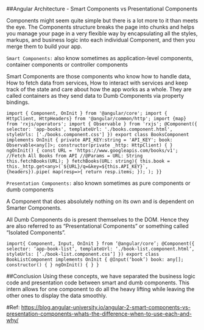 ##Angular Architecture - Smart Components vs Presentational Components

Components might seem quite simple but there is a lot more to it than meets the eye. The Components structure breaks the page into chunks and helps you manage your page in a very flexible way by encapsulating all the styles, markups, and business logic into each individual Component, and then you merge them to build your app.

`Smart Components:` also know sometimes as application-level components, container components or controller components

Smart Components are those components who know how to handle data, How to fetch data from services, How to interact with services and keep track of the state and care about how the app works as a whole. They are called containers as they send data to Dumb Components via property bindings.

``
import { Component, OnInit } from '@angular/core';
import { HttpClient, HttpHeaders} from '@angular/common/http';
import {map} from 'rxjs/operators';
import { Observable } from 'rxjs';
@Component({
    selector: 'app-books',
    templateUrl: './books.component.html',
    styleUrls: ['./books.component.css']
})
export class BooksComponent implements OnInit {
    private API_KEY:string = 'API_KEY';
    book: Observable<any[]>;
    constructor(private _http: HttpClient) { }
    ngOnInit() {
        const URL = 'https://www.googleapis.com/books/v1';
        //Fetch All Books from API
        //@Params = URL: String
        this.fetchBooks(URL);
    }
    fetchBooks(URL: string){
        this.book = this._http.get<any>(`${URL}/q=&key=${this.API_KEY}`,             
        {headers}).pipe(
        map(resp=>{
            return resp.items;
        });
    );
}}
``

`Presentation Components:` also known sometimes as pure components or dumb components

A Component that does absolutely nothing on its own and is dependent on Smarter Components.

All Dumb Components do is present themselves to the DOM. Hence they are also referred to as “Presentational Components” or something called “Isolated Components”.

``
import{ Component, Input, OnInit } from ‘@angular/core’;
@Component({
    selector: ‘app-book-list’,
    templateUrl: ‘./book-list.component.html’,
    styleUrls: [‘./book-list.component.css’]
})
export class BookListComponent implements OnInit {
    @Input(‘book’) book: any[];
    constructor() { }
        ngOnInit() {
    }
}
``

##Conclusion
Using these concepts, we have separated the business logic code and presentation code between smart and dumb components. This intern allows for one component to do all the heavy lifting while leaving the other ones to display the data smoothly.

#Ref: https://blog.angular-university.io/angular-2-smart-components-vs-presentation-components-whats-the-difference-when-to-use-each-and-why/